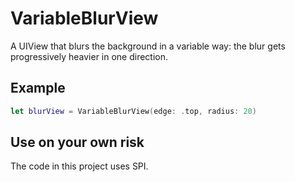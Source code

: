 # VariableBlurView

A UIView that blurs the background in a variable way: the blur gets progressively heavier in one direction.


## Example

```swift
let blurView = VariableBlurView(edge: .top, radius: 20)
```

## Use on your own risk

The code in this project uses SPI.
